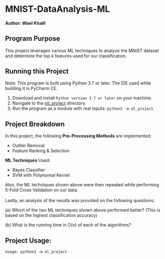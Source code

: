 # MNIST-DataAnalysis-ML
#### Author: Wael Khalil

## Program Purpose
This project leverages various ML techniques to analyze the MNIST dataset and determine the top k features used for our classification.


## Running this Project
Note: This program is built using Python 3.7 or later. The IDE used while building it is PyCharm CE.

1. Download and install `Python version 3.7 or later` on your machine.
2. Navigate to the [ml_project]() directory
3. Run the program as a module with real inputs: `python3 -m ml_project`

## Project Breakdown
In this project, the following **Pre-Processing Methods** are implemented:
- Outlier Removal
- Feature Ranking & Selection

**ML Techniques** Used:
- Bayes Classifier
- SVM with Polynomial Kernel

Also, the ML techniques shown above were then repeated while performing 5-Fold Cross Validation on our data.
<br> <br>
Lastly, an analysis of the results was provided on the following questions:

(a) Which of the two ML techniques shown above performed better? (This is based on the highest classification accuracy)

(b) What is the running time in O(n) of each of the algorithms?

## Project Usage:
```commandline
Usage: python3 -m ml_project
